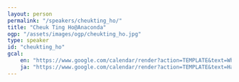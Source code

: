 ```yaml
---
layout: person
permalink: "/speakers/cheukting_ho/"
title: "Cheuk Ting Ho@Anaconda"
ogp: "/assets/images/ogp/cheukting_ho.jpg"
type: speaker
id: "cheukting_ho"
gcal:
    en: "https://www.google.com/calendar/render?action=TEMPLATE&text=What%E2%80%99s+wrong+with+Hacktoberfest&dates=20230311T162000/20230311T165000&location=%E3%80%92220-0004+Kanagawa%2C+Yokohama%2C+Nishi+Ward%2C+Kitasaiwai%2C+2+Chome%E2%88%925%E2%88%9215+%E3%83%97%E3%83%AC%E3%83%9F%E3%82%A2%E6%A8%AA%E6%B5%9C%E8%A5%BF%E5%8F%A3%E3%83%93%E3%83%AB+4F&trp=true&details=https%3A%2F%2Fyokohama-2023.devrelcon.dev%2Fspeakers%2Fcheukting_ho%2F&trp=undefined&trp=true&sprop="
    ja: "https://www.google.com/calendar/render?action=TEMPLATE&text=Hacktoberfest%E3%81%AE%E5%95%8F%E9%A1%8C%E7%82%B9&dates=20230311T162000/20230311T165000&location=%E3%80%92220-0004+Kanagawa%2C+Yokohama%2C+Nishi+Ward%2C+Kitasaiwai%2C+2+Chome%E2%88%925%E2%88%9215+%E3%83%97%E3%83%AC%E3%83%9F%E3%82%A2%E6%A8%AA%E6%B5%9C%E8%A5%BF%E5%8F%A3%E3%83%93%E3%83%AB+4F&trp=true&details=https%3A%2F%2Fyokohama-2023.devrelcon.dev%2Fspeakers%2Fcheukting_ho%2F&trp=undefined&trp=true&sprop="
---
```

